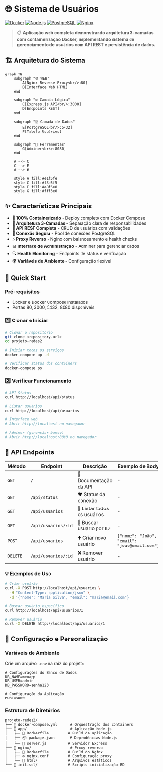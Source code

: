 # 🌐 Sistema de Usuários

[![Docker](https://img.shields.io/badge/Docker-2496ED?style=for-the-badge&logo=docker&logoColor=white)](https://www.docker.com/)
[![Node.js](https://img.shields.io/badge/Node.js-43853D?style=for-the-badge&logo=node.js&logoColor=white)](https://nodejs.org/)
[![PostgreSQL](https://img.shields.io/badge/PostgreSQL-316192?style=for-the-badge&logo=postgresql&logoColor=white)](https://www.postgresql.org/)
[![Nginx](https://img.shields.io/badge/Nginx-009639?style=for-the-badge&logo=nginx&logoColor=white)](https://nginx.org/)

> 📋 **Aplicação web completa demonstrando arquitetura 3-camadas com containerização Docker, implementando sistema de gerenciamento de usuários com API REST e persistência de dados.**

## 🏗️ Arquitetura do Sistema

```mermaid
graph TB
    subgraph "🌐 WEB"
        A[Nginx Reverse Proxy<br/>:80]
        B[Interface Web HTML]
    end
    
    subgraph "⚙️ Camada Lógica"
        C[Express.js API<br/>:3000]
        D[Endpoints REST]
    end
    
    subgraph "🗄️ Camada de Dados"
        E[PostgreSQL<br/>:5432]
        F[Tabela Usuários]
    end
    
    subgraph "🔧 Ferramentas"
        G[Adminer<br/>:8080]
    end
    
    A --> C
    C --> E
    G --> E
    
    style A fill:#e1f5fe
    style C fill:#f3e5f5
    style E fill:#e8f5e8
    style G fill:#fff3e0
```

## ✨ Características Principais

- 🐳 **100% Containerizado** - Deploy completo com Docker Compose
- 🔄 **Arquitetura 3-Camadas** - Separação clara de responsabilidades
- 🚀 **API REST Completa** - CRUD de usuários com validações
- 🔐 **Conexão Segura** - Pool de conexões PostgreSQL
- ⚡ **Proxy Reverso** - Nginx com balanceamento e health checks
- 📊 **Interface de Administração** - Adminer para gerenciar dados
- 🔍 **Health Monitoring** - Endpoints de status e verificação
- 🌍 **Variáveis de Ambiente** - Configuração flexível

## 🚀 Quick Start

### Pré-requisitos
- Docker e Docker Compose instalados
- Portas 80, 3000, 5432, 8080 disponíveis

### 1️⃣ Clonar e Iniciar
```bash
# Clonar o repositório
git clone <repository-url>
cd projeto-redes2

# Iniciar todos os serviços
docker-compose up -d

# Verificar status dos containers
docker-compose ps
```

### 2️⃣ Verificar Funcionamento
```bash
# API Status
curl http://localhost/api/status

# Listar usuários
curl http://localhost/api/usuarios

# Interface web
# Abrir http://localhost no navegador

# Adminer (gerenciar banco)
# Abrir http://localhost:8080 no navegador
```

## 📡 API Endpoints

| Método | Endpoint | Descrição | Exemplo de Body |
|--------|----------|-----------|-----------------|
| `GET` | `/` | 📖 Documentação da API | - |
| `GET` | `/api/status` | ❤️ Status da conexão | - |
| `GET` | `/api/usuarios` | 👥 Listar todos os usuários | - |
| `GET` | `/api/usuarios/:id` | 👤 Buscar usuário por ID | - |
| `POST` | `/api/usuarios` | ➕ Criar novo usuário | `{"nome": "João", "email": "joao@email.com"}` |
| `DELETE` | `/api/usuarios/:id` | ❌ Remover usuário | - |

### 💡 Exemplos de Uso

```bash
# Criar usuário
curl -X POST http://localhost/api/usuarios \
  -H "Content-Type: application/json" \
  -d '{"nome": "Maria Silva", "email": "maria@email.com"}'

# Buscar usuário específico
curl http://localhost/api/usuarios/1

# Remover usuário
curl -X DELETE http://localhost/api/usuarios/1
```

## 🔧 Configuração e Personalização

### Variáveis de Ambiente

Crie um arquivo `.env` na raiz do projeto:

```env
# Configurações do Banco de Dados
DB_NAME=meuapp
DB_USER=admin
DB_PASSWORD=senha123

# Configuração da Aplicação
PORT=3000
```

### Estrutura de Diretórios

```
projeto-redes2/
├── 🐳 docker-compose.yml      # Orquestração dos containers
├── 📁 app/                    # Aplicação Node.js
│   ├── 🐳 Dockerfile         # Build da aplicação
│   ├── 📦 package.json       # Dependências Node.js
│   └── 🚀 server.js          # Servidor Express
├── 📁 nginx/                  # Proxy reverso
│   ├── 🐳 Dockerfile         # Build do Nginx
│   ├── ⚙️ nginx.conf         # Configuração proxy
│   └── 📁 html/              # Arquivos estáticos
└── 📁 init.sql/              # Scripts inicialização BD
```

